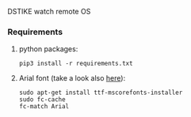 DSTIKE watch remote OS

  ### Requirements
 1. python packages:
     ```
     pip3 install -r requirements.txt
     ```

  2. Arial font (take a look also [here](https://askubuntu.com/a/651442/)):

      ```
     sudo apt-get install ttf-mscorefonts-installer
     sudo fc-cache
     fc-match Arial
     ```

